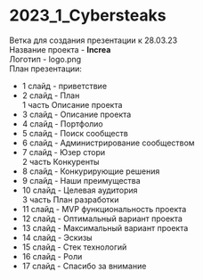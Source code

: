 # 2023_1_Cybersteaks
Ветка для создания презентации к 28.03.23\
Название проекта - **Increa**\
Логотип - logo.png\
План презентации:
- 1 слайд - приветствие
- 2 слайд - План\
1 часть Описание проекта
- 3 слайд - Описание проекта
- 4 слайд - Портфолио
- 5 слайд - Поиск сообществ
- 6 слайд - Администрирование сообществом
- 7 слайд - Юзер стори\
2 часть Конкуренты
- 8 слайд - Конкурирующие решения
- 9 слайд - Наши преимущества
- 10 слайд - Целевая аудитория\
3 часть План разработки
- 11 слайд - MVP функциональность проекта
- 12 слайд - Оптимальный вариант проекта
- 13 слайд - Максимальный вариант проекта
- 14 слайд - Эскизы
- 15 слайд - Стек технологий
- 16 слайд - Роли
- 17 слайд - Спасибо за внимание
